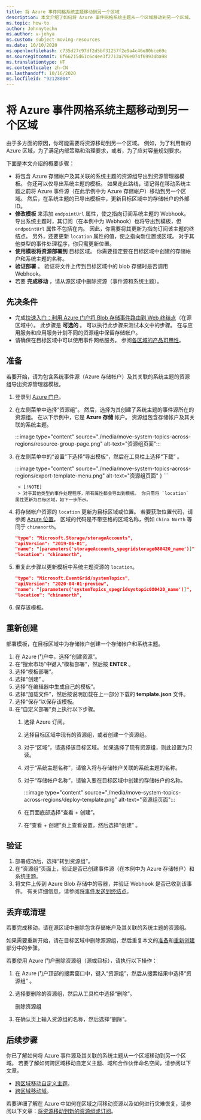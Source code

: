 ```yaml
---
title: 将 Azure 事件网格系统主题移动到另一个区域
description: 本文介绍了如何将 Azure 事件网格系统主题从一个区域移动到另一个区域。
ms.topic: how-to
author: Johnnytechn
ms.author: v-johya
ms.custom: subject-moving-resources
ms.date: 10/10/2020
ms.openlocfilehash: c735d27c97df2d5bf31257f2e9a4c46e80bce69c
ms.sourcegitcommit: 6f66215d61c6c4ee3f2713a796e074f69934ba98
ms.translationtype: HT
ms.contentlocale: zh-CN
ms.lasthandoff: 10/16/2020
ms.locfileid: "92128804"
---
```

# <a name="move-azure-event-grid-system-topics-to-another-region"></a>将 Azure 事件网格系统主题移动到另一个区域
由于多方面的原因，你可能需要将资源移动到另一个区域。 例如，为了利用新的 Azure 区域，为了满足内部策略和治理要求，或者，为了应对容量规划要求。 

下面是本文介绍的概要步骤： 

- 将包含 Azure 存储帐户及其关联的系统主题的资源组导出到资源管理器模板。 你还可以仅导出系统主题的模板。 如果走此路线，请记得在移动系统主题之前将 Azure 事件源（在此示例中为 Azure 存储帐户）移动到另一个区域。 然后，在系统主题的已导出模板中，更新目标区域中的存储帐户的外部 ID。 
- **修改模板** 来添加 `endpointUrl` 属性，使之指向订阅系统主题的 Webhook。 导出系统主题时，其订阅（在本例中为 Webhook）也将导出到模板，但 `endpointUrl` 属性不包括在内。 因此，你需要将其更新为指向订阅该主题的终结点。 另外，还要更新 `location` 属性的值，使之指向新位置或区域。 对于其他类型的事件处理程序，你只需更新位置。 
- **使用模板将资源部署到** 目标区域。 你需要指定要在目标区域中创建的存储帐户和系统主题的名称。 
- **验证部署** 。 验证将文件上传到目标区域中的 blob 存储时是否调用 Webhook。 
- 若要 **完成移动** ，请从源区域中删除资源（事件源和系统主题）。 

## <a name="prerequisites"></a>先决条件
- 完成[快速入门：利用 Azure 门户将 Blob 存储事件路由到 Web 终结点](blob-event-quickstart-portal.md)（在源区域中）。 此步骤是 **可选的** 。 可以执行此步骤来测试本文中的步骤。 在与应用服务和应用服务计划不同的资源组中保留存储帐户。 
- 请确保在目标区域中可以使用事件网格服务。 参阅[各区域的产品可用性](https://azure.microsoft.com/global-infrastructure/services/?products=event-grid&regions=all)。

## <a name="prepare"></a>准备
若要开始，请为包含系统事件源（Azure 存储帐户）及其关联的系统主题的资源组导出资源管理器模板。 

1. 登录到 [Azure 门户](https://portal.azure.cn)。
1. 在左侧菜单中选择“资源组”。 然后，选择为其创建了系统主题的事件源所在的资源组。 在以下示例中，它是 **Azure 存储** 帐户。 资源组包含存储帐户及其关联的系统主题。 

    :::image type="content" source="./media/move-system-topics-across-regions/resource-group-page.png" alt-text="资源组页面":::        
3. 在左侧菜单中的“设置”下选择“导出模板”，然后在工具栏上选择“下载”  。 

    :::image type="content" source="./media/move-system-topics-across-regions/export-template-menu.png" alt-text="资源组页面"
        }
        ```

        > [!NOTE]
        > 对于其他类型的事件处理程序，所有属性都会导出到模板。 你只需将 `location` 属性更新为目标区域，如下一步所示。 
7. 将存储帐户资源的 `location` 更新为目标区域或位置。 若要获取位置代码，请参阅 [Azure 位置](https://azure.microsoft.com/global-infrastructure/locations/)。 区域的代码是不带空格的区域名称，例如 `China North` 等同于 `chinanorth`。

    ```json
    "type": "Microsoft.Storage/storageAccounts",
    "apiVersion": "2019-06-01",
    "name": "[parameters('storageAccounts_spegridstorage080420_name')]",
    "location": "chinanorth",
    ```
8. 重复此步骤以更新模板中系统主题资源的 `location`。 

    ```json
    "type": "Microsoft.EventGrid/systemTopics",
    "apiVersion": "2020-04-01-preview",
    "name": "[parameters('systemTopics_spegridsystopic080420_name')]",
    "location": "chinanorth",
    ```
1. 保存该模板。 

## <a name="recreate"></a>重新创建 
部署模板，在目标区域中为存储帐户创建一个存储帐户和系统主题。 

1. 在 Azure 门户中，选择“创建资源”。
2. 在“搜索市场”中键入“模板部署”，然后按 **ENTER** 。 
3. 选择“模板部署”。
4. 选择“创建” 。
5. 选择“在编辑器中生成自己的模板”。
6. 选择“加载文件”，然后按说明加载在上一部分下载的 **template.json** 文件。
7. 选择“保存”以保存该模板。 
8. 在“自定义部署”页上执行以下步骤。 
    1. 选择 Azure 订阅。 
    1. 选择目标区域中现有的资源组，或者创建一个资源组。 
    1. 对于“区域”，请选择该目标区域。 如果选择了现有资源组，则此设置为只读。
    1. 对于“系统主题名称”，请输入将与存储帐户关联的系统主题的名称。  
    1. 对于“存储帐户名称”，请输入要在目标区域中创建的存储帐户的名称。 

        :::image type="content" source="./media/move-system-topics-across-regions/deploy-template.png" alt-text="资源组页面":::
    5. 在页面底部选择“查看 + 创建”。 
    1. 在“查看 + 创建”页上查看设置，然后选择“创建” 。 

## <a name="verify"></a>验证
1. 部署成功后，选择“转到资源组”。 
1. 在“资源组”页面上，验证是否已创建事件源（在本例中为 Azure 存储帐户）和系统主题。 
1. 将文件上传到 Azure Blob 存储中的容器，并验证 Webhook 是否已收到该事件。 有关详细信息，请参阅[将事件发送到终结点](blob-event-quickstart-portal.md#send-an-event-to-your-endpoint)。

## <a name="discard-or-clean-up"></a>丢弃或清理
若要完成移动，请在源区域中删除包含存储帐户及其关联的系统主题的资源组。  

如果需要重新开始，请在目标区域中删除源源组，然后重复本文的[准备](#prepare)和[重新创建](#recreate)部分中的步骤。

若要使用 Azure 门户删除资源组（源或目标），请执行以下操作：

1. 在 Azure 门户顶部的搜索窗口中，键入“资源组”，然后从搜索结果中选择“资源组” 。 
2. 选择要删除的资源组，然后从工具栏中选择“删除”。 

    删除资源组
3. 在确认页上输入资源组的名称，然后选择“删除”。  

## <a name="next-steps"></a>后续步骤
你已了解如何将 Azure 事件源及其关联的系统主题从一个区域移动到另一个区域。 若要了解如何跨区域移动自定义主题、域和合作伙伴命名空间，请参阅以下文章。

- [跨区域移动自定义主题](move-custom-topics-across-regions.md)。 
- [跨区域移动域](move-domains-across-regions.md)。 

若要详细了解在 Azure 中如何在区域之间移动资源以及如何进行灾难恢复，请参阅以下文章：[将资源移动到新的资源组或订阅](../azure-resource-manager/management/move-resource-group-and-subscription.md)。

